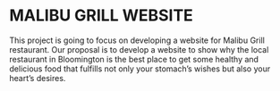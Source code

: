 # MALIBU GRILL WEBSITE
This project is going to focus on developing a website for Malibu Grill
restaurant. Our proposal is to develop a website to show why the local restaurant in
Bloomington is the best place to get some healthy and delicious food that fulfills not
only your stomach’s wishes but also your heart’s desires.
